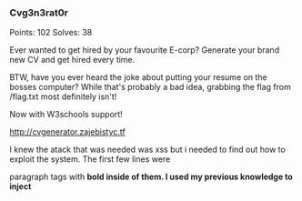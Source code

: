 ### Cvg3n3rat0r

Points: 102
Solves: 38

Ever wanted to get hired by your favourite E-corp? Generate your brand new CV and get hired every time.

BTW, have you ever heard the joke about putting your resume on the bosses computer? While that's probably a bad idea, grabbing the flag from /flag.txt
most definitely isn't!

Now with W3schools support!

http://cvgenerator.zajebistyc.tf

I knew the atack that was needed was xss but i needed to find out how to exploit the system. The first few lines were <p> paragraph tags with <b> bold inside of them. I used my previous knowledge to inject <script> tags. I realized that document.location.href was needed so i added that. I was then given the /tmp directory it was located in.

```
<script>document.write(document.location.href)</script>
```
  
  I found a medium article by r3d-buck3t to exfil xss
  
Medium`https://medium.com/r3d-buck3t/xss-to-exfiltrate-data-from-pdfs-f5bbb35eaba7`
  
  after slowly looking around the page i noticed one i thought would work.
  
```  
<script>x=new XMLHttpRequest;x.onload=function(){document.write(this.responseText)};x.open("GET","file:///home/reader/.ssh/id_rsa");x.send();</script>
```  
  
  I switched the file path to what i needed which was "file:///flag.txt"
  
  After 20 attempts I finally achieved my answer.
